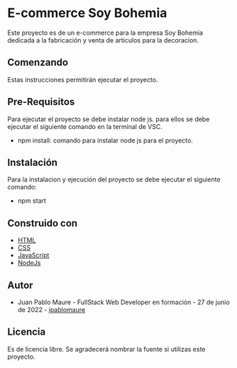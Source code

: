 
# E-commerce Soy Bohemia

Este proyecto es de un e-commerce para la empresa Soy Bohemia dedicada a la fabricación y venta de articulos para la  decoracion.



## Comenzando

Estas instrucciones permitirán ejecutar el proyecto.

## Pre-Requisitos

Para ejecutar el proyecto se debe instalar node js. para ellos se debe ejecutar el siguiente comando en la terminal de VSC.

* npm install: comando para instalar node js para el proyecto.


## Instalación

Para la instalacion y ejecución del proyecto se debe ejecutar el siguiente comando:

* npm start

## Construido con 

* [HTML](https://developer.mozilla.org/es/docs/Web/HTML)
* [CSS](https://developer.mozilla.org/es/docs/Learn/Getting_started_with_the_web/CSS_basics)
* [JavaScript](https://developer.mozilla.org/es/docs/Web/JavaScript)
* [NodeJs](https://nodejs.org/es/)


## Autor
* Juan Pablo Maure - FullStack Web Developer en formación - 27 de junio de 2022 - [jpablomaure](https://github.com/jpablomaure/)
## Licencia

Es de licencia libre. Se agradecerá nombrar la fuente si utilizas este proyecto.
